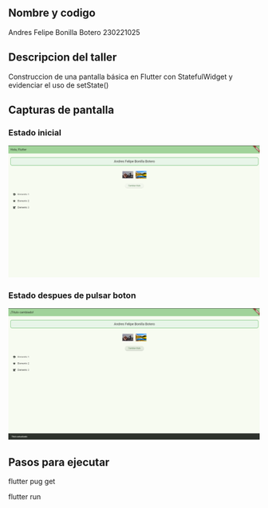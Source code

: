 ## Nombre y codigo
Andres Felipe Bonilla Botero 230221025

## Descripcion del taller
Construccion de una pantalla básica en Flutter con StatefulWidget y evidenciar el uso de setState()

## Capturas de pantalla

### Estado inicial

![alt text](<capturas/estado inicial.png>)

### Estado despues de pulsar boton

![alt text](<capturas/despues de estado.png>)

## Pasos para ejecutar

flutter pug get

flutter run

